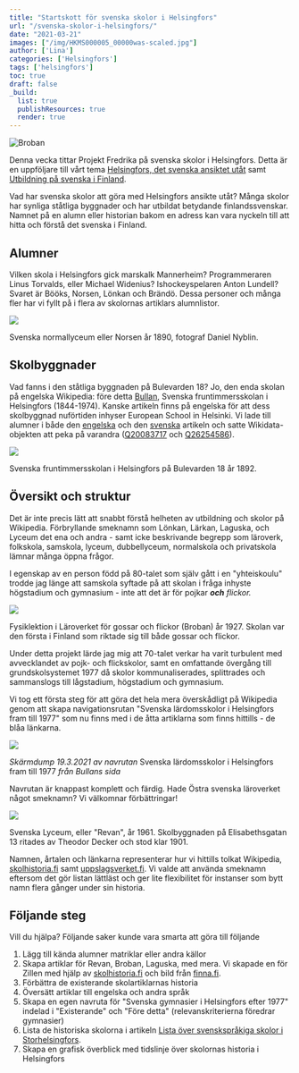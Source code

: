 ```yaml
---
title: "Startskott för svenska skolor i Helsingfors"
url: "/svenska-skolor-i-helsingfors/"
date: "2021-03-21"
images: ["/img/HKMS000005_00000was-scaled.jpg"]
author: ['Lina']
categories: ['Helsingfors']
tags: ['helsingfors']
toc: true
draft: false
_build:
  list: true
  publishResources: true
  render: true
---
```


![Broban](/img/HKMS000005_00000was-scaled.jpg)


Denna vecka tittar Projekt Fredrika på svenska skolor i Helsingfors. Detta är en uppföljare till vårt tema [Helsingfors, det svenska ansiktet utåt](https://projektfredrika.fi/tre-smeder/) samt [Utbildning på svenska i Finland](https://projektfredrika.fi/utbildning-i-finland/).

Vad har svenska skolor att göra med Helsingfors ansikte utåt? Många skolor har synliga ståtliga byggnader och har utbildat betydande finlandssvenskar. Namnet på en alumn eller historian bakom en adress kan vara nyckeln till att hitta och förstå det svenska i Finland.

## Alumner

Vilken skola i Helsingfors gick marskalk Mannerheim? Programmeraren Linus Torvalds, eller Michael Widenius? Ishockeyspelaren Anton Lundell? Svaret är Bööks, Norsen, Lönkan och Brändö. Dessa personer och många fler har vi fyllt på i flera av skolornas artiklars alumnlistor.

![](https://projektfredrika.fi/wp-content/uploads/2021/03/HKMS000005_km0037aq-1024x637.jpg)

Svenska normallyceum eller Norsen år 1890, fotograf Daniel Nyblin.

## Skolbyggnader

Vad fanns i den ståtliga byggnaden på Bulevarden 18? Jo, den enda skolan på engelska Wikipedia: före detta [Bullan](https://sv.wikipedia.org/wiki/Svenska_fruntimmersskolan_i_Helsingfors), Svenska fruntimmersskolan i Helsingfors (1844-1974). Kanske artikeln finns på engelska för att dess skolbyggnad nuförtiden inhyser European School in Helsinki. Vi lade till alumner i både den [engelska](https://en.wikipedia.org/wiki/Svenska_fruntimmersskolan_i_Helsingfors) och den [svenska](https://sv.wikipedia.org/wiki/Svenska_fruntimmersskolan_i_Helsingfors) artikeln och satte Wikidata-objekten att peka på varandra ([Q20083717](https://www.wikidata.org/wiki/Q20083717) och [Q26254586](https://www.wikidata.org/wiki/Q26254586)).

![](https://projektfredrika.fi/wp-content/uploads/2021/03/Swedish_school_for_girls_in_Helsinki.jpg)

Svenska fruntimmersskolan i Helsingfors på Bulevarden 18 år 1892.

## Översikt och struktur

Det är inte precis lätt att snabbt förstå helheten av utbildning och skolor på Wikipedia. Förbryllande smeknamn som Lönkan, Lärkan, Laguska, och Lyceum det ena och andra - samt icke beskrivande begrepp som läroverk, folkskola, samskola, lyceum, dubbellyceum, normalskola och privatskola lämnar många öppna frågor.

I egenskap av en person född på 80-talet som själv gått i en "yhteiskoulu" trodde jag länge att samskola syftade på att skolan i fråga inhyste högstadium och gymnasium - inte att det är för pojkar _**och** flickor._

![](https://projektfredrika.fi/wp-content/uploads/2021/03/HKMS000005_00000wat.jpg)

Fysiklektion i Läroverket för gossar och flickor (Broban) år 1927. Skolan var den första i Finland som riktade sig till både gossar och flickor.

Under detta projekt lärde jag mig att 70-talet verkar ha varit turbulent med avvecklandet av pojk- och flickskolor, samt en omfattande övergång till grundskolsystemet 1977 då skolor kommunaliserades, splittrades och sammanslogs till lågstadium, högstadium och gymnasium.

Vi tog ett första steg för att göra det hela mera överskådligt på Wikipedia genom att skapa navigationsrutan "Svenska lärdomsskolor i Helsingfors fram till 1977" som nu finns med i de åtta artiklarna som finns hittills - de blåa länkarna.

![](https://projektfredrika.fi/wp-content/uploads/2021/03/image-1024x163.png)

_Skärmdump 19.3.2021 av navrutan_ Svenska lärdomsskolor i Helsingfors fram till 1977 _från Bullans sida_

Navrutan är knappast komplett och färdig. Hade Östra svenska läroverket något smeknamn? Vi välkomnar förbättringar!

![](https://projektfredrika.fi/wp-content/uploads/2021/03/HKMS000005_km003yq8-1024x788.jpg)

Svenska Lyceum, eller "Revan", år 1961. Skolbyggnaden på Elisabethsgatan 13 ritades av Theodor Decker och stod klar 1901.

Namnen, årtalen och länkarna representerar hur vi hittills tolkat Wikipedia, [skolhistoria.fi](https://www.skolhistoria.fi/) samt [uppslagsverket.fi](https://uppslagsverket.fi/). Vi valde att använda smeknamn eftersom det gör listan lättläst och ger lite flexibilitet för instanser som bytt namn flera gånger under sin historia.

## Följande steg

Vill du hjälpa? Följande saker kunde vara smarta att göra till följande

1.  Lägg till kända alumner matriklar eller andra källor
2.  Skapa artiklar för Revan, Broban, Laguska, med mera. Vi skapade en för Zillen med hjälp av [skolhistoria.fi](https://www.skolhistoria.fi/) och bild från [finna.fi](https://finna.fi/).
3.  Förbättra de existerande skolartiklarnas historia
4.  Översätt artiklar till engelska och andra språk
5.  Skapa en egen navruta för "Svenska gymnasier i Helsingfors efter 1977" indelad i "Existerande" och "Före detta" (relevanskriterierna föredrar gymnasier)
6.  Lista de historiska skolorna i artikeln [Lista över svenskspråkiga skolor i Storhelsingfors](https://sv.wikipedia.org/wiki/Lista_%C3%B6ver_svenskspr%C3%A5kiga_skolor_i_Storhelsingfors).
7.  Skapa en grafisk överblick med tidslinje över skolornas historia i Helsingfors
